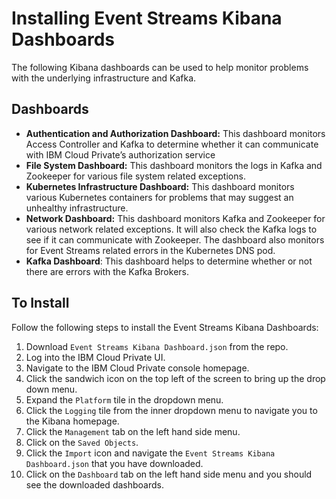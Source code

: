 **Installing Event Streams Kibana Dashboards**
==========

The following Kibana dashboards can be used to help monitor problems with the underlying infrastructure and Kafka.

**Dashboards**
---

- **Authentication and Authorization Dashboard:** This dashboard monitors Access Controller and Kafka to determine whether it can communicate with IBM Cloud Private’s authorization service
- **File System Dashboard:** This dashboard monitors the logs in Kafka and Zookeeper for various file system related exceptions.
- **Kubernetes Infrastructure Dashboard:** This dashboard monitors  various Kubernetes containers for problems that may suggest an unhealthy infrastructure.
- **Network Dashboard:** This dashboard monitors Kafka and Zookeeper for various network related exceptions. It will also check the Kafka logs to see if it can communicate with Zookeeper. The dashboard also monitors for Event Streams related errors in the Kubernetes DNS pod.
- **Kafka Dashboard**: This dashboard helps to determine whether or not there are errors with the Kafka Brokers.

**To Install**
---

Follow the following steps to install the Event Streams Kibana Dashboards:

1. Download `Event Streams Kibana Dashboard.json` from the repo.
2. Log into the IBM Cloud Private UI.
3. Navigate to the IBM Cloud Private console homepage.
4. Click the sandwich icon on the top left of the screen to bring up the drop down menu.
5. Expand the `Platform` tile in the dropdown menu.
6. Click the `Logging` tile from the inner dropdown menu to navigate you to the Kibana homepage.
7. Click the `Management` tab on the left hand side menu.
8. Click on the `Saved Objects`.
9. Click the `Import` icon and navigate the `Event Streams Kibana Dashboard.json` that you have downloaded.
10. Click on the `Dashboard` tab on the left hand side menu and you should see the downloaded dashboards.
